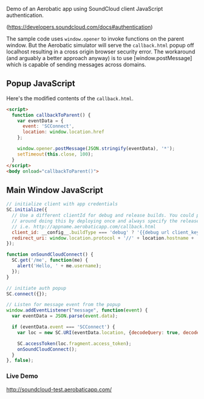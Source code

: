 Demo of an Aerobatic app using SoundCloud client JavaScript authentication.

(https://developers.soundcloud.com/docs#authentication)

The sample code uses `window.opener` to invoke functions on the parent window. But the Aerobatic simulator will serve the `callback.html` popup off localhost resulting in a cross origin browser security error. The workaround (and arguably a better approach anyway) is to use [window.postMessage] which is capable of sending messages across domains.

## Popup JavaScript

Here's the modified contents of the `callback.html`.
~~~html
<script>
  function callbackToParent() {
    var eventData = {
      event: 'SCConnect',
      location: window.location.href
    };

    window.opener.postMessage(JSON.stringify(eventData), '*');
    setTimeout(this.close, 100);
  }
</script>
<body onload="callbackToParent()">
~~~

## Main Window JavaScript

~~~js
// initialize client with app credentials
SC.initialize({
  // Use a different clientId for debug and release builds. You could potentially get
  // around doing this by deploying once and always specify the release callback,
  // i.e. http://appname.aerobaticapp.com/callback.html
  client_id: __config__.buildType === 'debug' ? '{{debug url client_key}}' : '{{release url client_key}}',
  redirect_uri: window.location.protocol + '//' + location.hostname + '/callback.html'
});

function onSoundCloudConnect() {
  SC.get('/me', function(me) {
    alert('Hello, ' + me.username);
  });
}

// initiate auth popup
SC.connect({});

// Listen for message event from the popup
window.addEventListener("message", function(event) {
  var eventData = JSON.parse(event.data);

  if (eventData.event === 'SCConnect') {
    var loc = new SC.URI(eventData.location, {decodeQuery: true, decodeFragment: true});

    SC.accessToken(loc.fragment.access_token);
    onSoundCloudConnect();
  }
}, false);
~~~

### Live Demo

http://soundcloud-test.aerobaticapp.com/

